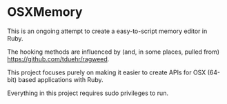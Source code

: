 OSXMemory
=========

This is an ongoing attempt to create a easy-to-script memory editor in Ruby.

The hooking methods are influenced by (and, in some places, pulled from) https://github.com/tduehr/ragweed.

This project focuses purely on making it easier to create APIs for OSX (64-bit) based applications with Ruby.

Everything in this project requires sudo privileges to run.